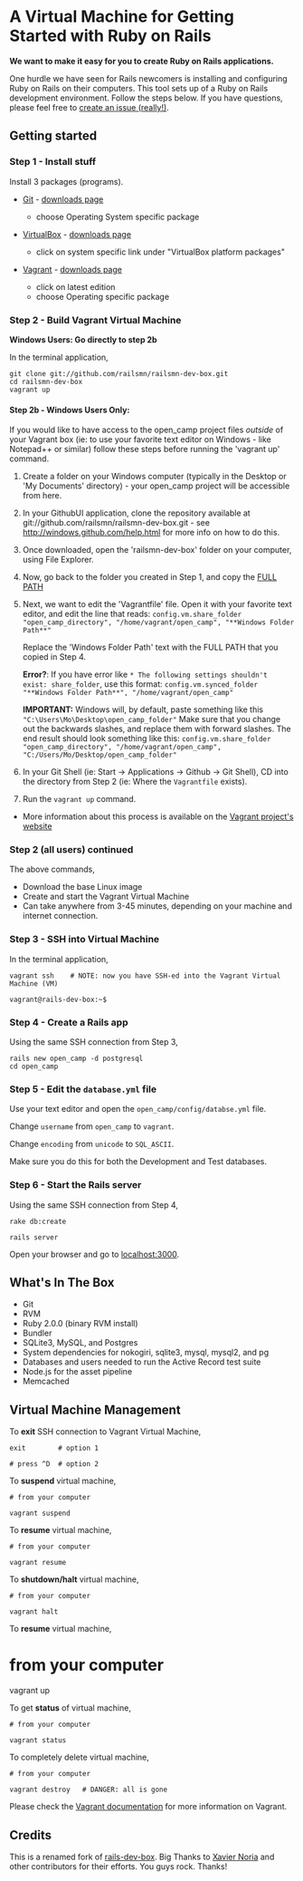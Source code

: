 # A Virtual Machine for Getting Started with Ruby on Rails

__We want to make it easy for you to create Ruby on Rails applications.__

One hurdle we have seen for Rails newcomers is installing and configuring Ruby on Rails on their computers.  This tool sets up of a Ruby on Rails development environment.  Follow the steps below. If you have questions, please feel free to [create an issue (really!)](http://github.com/railsmn/railsmn-dev-box/issues).


## Getting started

### Step 1 - Install stuff  
Install 3 packages (programs).  

* [Git](http://git-scm.com/) - [downloads page](http://git-scm.com/downloads)  
  + choose Operating System specific package  

* [VirtualBox](https://www.virtualbox.org) - [downloads page](https://www.virtualbox.org/wiki/Downloads)  
  + click on system specific link under "VirtualBox platform packages"  

* [Vagrant](http://vagrantup.com) - [downloads page](http://downloads.vagrantup.com/)  
  + click on latest edition  
  + choose Operating specific package  


### Step 2 - Build Vagrant Virtual Machine   
**Windows Users: Go directly to step 2b**

In the terminal application,  

    git clone git://github.com/railsmn/railsmn-dev-box.git
    cd railsmn-dev-box
    vagrant up

#### Step 2b - Windows Users Only:
If you would like to have access to the open_camp project files *outside* of your Vagrant box (ie: to use your favorite text editor on Windows - like Notepad++ or similar) follow these steps before running the 'vagrant up' command.

1.	Create a folder on your Windows computer (typically in the Desktop or 'My Documents' directory) - your open_camp project will be accessible from here.
2.	In your GithubUI application, clone the repository available at git://github.com/railsmn/railsmn-dev-box.git - see http://windows.github.com/help.html for more info on how to do this.	
3.	Once downloaded, open the 'railsmn-dev-box' folder on your computer, using File Explorer.
4.	Now, go back to the folder you created in Step 1, and copy the [FULL PATH](http://technet.microsoft.com/en-us/magazine/ff678296.aspx)
5.	Next, we want to edit the 'Vagrantfile' file. Open it with your favorite text editor, and edit the line that reads: ```config.vm.share_folder "open_camp_directory", "/home/vagrant/open_camp", "**Windows Folder Path**"```

	Replace the 'Windows Folder Path' text with the FULL PATH that you copied in Step 4.

	**Error?**: If you have error like ```* The following settings shouldn't exist: share_folder```, use this format: ```config.vm.synced_folder "**Windows Folder Path**", "/home/vagrant/open_camp"```

	**IMPORTANT:** Windows will, by default, paste something like this ```"C:\Users\Mo\Desktop\open_camp_folder"``` Make sure that you change out the backwards slashes, and replace them with forward slashes. The end result should look something like this:
	```config.vm.share_folder "open_camp_directory", "/home/vagrant/open_camp", "C:/Users/Mo/Desktop/open_camp_folder"```
6. 	In your Git Shell (ie: Start -> Applications -> Github -> Git Shell), CD into the directory from Step 2 (ie: Where the ```Vagrantfile``` exists). 
7.	Run the ```vagrant up``` command.
* 	More information about this process is available on the [Vagrant project's website](http://docs-v1.vagrantup.com/v1/docs/config/vm/share_folder.html)

### Step 2 (all users) continued
The above commands,   
- Download the base Linux image  
- Create and start the Vagrant Virtual Machine  
- Can take anywhere from 3-45 minutes, depending on your machine and internet connection.  

### Step 3 - SSH into Virtual Machine
In the terminal application,  

    vagrant ssh    # NOTE: now you have SSH-ed into the Vagrant Virtual Machine (VM)

    vagrant@rails-dev-box:~$

### Step 4 - Create a Rails app  
Using the same SSH connection from Step 3,  
    
    rails new open_camp -d postgresql  
    cd open_camp


### Step 5 - Edit the ````database.yml```` file
Use your text editor and open the   ````open_camp/config/databse.yml````  file.  

Change  ````username````  from  ````open_camp````  to  ````vagrant````.  
  
Change  ````encoding````  from  ````unicode````  to  ````SQL_ASCII````.  

Make sure you do this for both the Development and Test databases.  


### Step 6 - Start the Rails server
Using the same SSH connection from Step 4,   

```
rake db:create
```

```
rails server
```

Open your browser and go to [localhost:3000](http://localhost:3000).  


## What's In The Box

* Git
* RVM
* Ruby 2.0.0 (binary RVM install)
* Bundler
* SQLite3, MySQL, and Postgres
* System dependencies for nokogiri, sqlite3, mysql, mysql2, and pg
* Databases and users needed to run the Active Record test suite
* Node.js for the asset pipeline
* Memcached



## Virtual Machine Management

To __exit__ SSH connection to Vagrant Virtual Machine, 

    exit        # option 1

    # press ^D  # option 2


To __suspend__ virtual machine,  
    
    # from your computer

    vagrant suspend


To __resume__ virtual machine,  
    
    # from your computer

    vagrant resume


To __shutdown/halt__ virtual machine,  
    
    # from your computer 

    vagrant halt


To __resume__ virtual machine,  

   # from your computer  

   vagrant up


To get __status__ of virtual machine,  

    # from your computer

    vagrant status


To completely delete virtual machine,  

    # from your computer

    vagrant destroy   # DANGER: all is gone


Please check the [Vagrant documentation](http://vagrantup.com/v1/docs/index.html) for more information on Vagrant.


## Credits 

This is a renamed fork of [rails-dev-box](https://github.com/rails/rails-dev-box). Big Thanks to [Xavier Noria](https://github.com/fxn) and other contributors for their efforts. You guys rock. Thanks!

